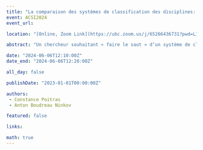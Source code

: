 ```yaml
---
title: "La comparaison des systèmes de classification des disciplines: approches et considérations"
event: ACSI2024
event_url: 

location: "[Online, Zoom Link](https://ubc.zoom.us/j/65266436731?pwd=L1dJRGwrYjNueldyUkFwZXZvc2dpUT09)"

abstract: "Un chercheur souhaitant « faire le saut » d’un système de classification des disciplines à l’autre au gré de la progression de sa carrière peut se heurter à des inadéquations entre les systèmes. Dans la perspective de bâtir ultérieurement un outil permettant une visualisation de ces différents systèmes, cette étude va permettre de présenter une perspective globale de la recherche portant sur ces systèmes ainsi que d’identifier différentes approches méthodologiques utilisées pour comprendre les connexions entre les systèmes de classifications. Plus précisément, cette analyse documentaire porte sur la recherche relative à la comparaison de différents systèmes de classification des disciplines."

date: "2024-06-06T12:10:00Z"
date_end: "2024-06-06T12:20:00Z"

all_day: false

publishDate: "2023-01-01T00:00:00Z"

authors:
 - Constance Poitras
 - Anton Boudreau Ninkov

featured: false

links:

math: true
---
```




